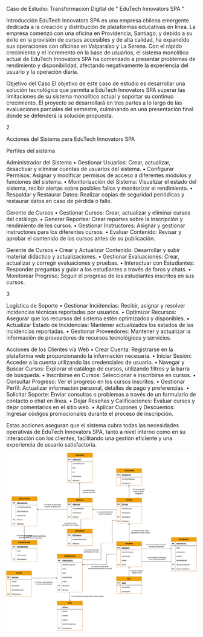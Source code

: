 Caso de Estudio: Transformación Digital de " EduTech Innovators SPA "

Introducción
EduTech Innovators SPA es una empresa chilena emergente dedicada a la creación
y distribución de plataformas educativas en línea. La empresa comenzó con una
oficina en Providencia, Santiago, y debido a su éxito en la provisión de cursos
accesibles y de alta calidad, ha expandido sus operaciones con oficinas en
Valparaíso y La Serena. Con el rápido crecimiento y el incremento en la base de
usuarios, el sistema monolítico actual de EduTech Innovators SPA ha comenzado a
presentar problemas de rendimiento y disponibilidad, afectando negativamente la
experiencia del usuario y la operación diaria.

Objetivo del Caso
El objetivo de este caso de estudio es desarrollar una solución tecnológica que
permita a EduTech Innovators SPA superar las limitaciones de su sistema monolítico
actual y soportar su continuo crecimiento. El proyecto se desarrollará en tres partes
a lo largo de las evaluaciones parciales del semestre, culminando en una
presentación final donde se defenderá la solución propuesta.

2

Acciones del Sistema para EduTech Innovators SPA

Perfiles del sistema

Administrador del Sistema
• Gestionar Usuarios: Crear, actualizar, desactivar y eliminar cuentas de
usuarios del sistema.
• Configurar Permisos: Asignar y modificar permisos de acceso a diferentes
módulos y funciones del sistema.
• Monitorización del Sistema: Visualizar el estado del sistema, recibir alertas
sobre posibles fallos y monitorizar el rendimiento.
• Respaldar y Restaurar Datos: Realizar copias de seguridad periódicas y
restaurar datos en caso de pérdida o fallo.

Gerente de Cursos
• Gestionar Cursos: Crear, actualizar y eliminar cursos del catálogo.
• Generar Reportes: Crear reportes sobre la inscripción y rendimiento de los
cursos.
• Gestionar Instructores: Asignar y gestionar instructores para los diferentes
cursos.
• Evaluar Contenido: Revisar y aprobar el contenido de los cursos antes de su
publicación.

Gerente de Cursos
• Crear y Actualizar Contenido: Desarrollar y subir material didáctico y
actualizaciones.
• Gestionar Evaluaciones: Crear, actualizar y corregir evaluaciones y pruebas.
• Interactuar con Estudiantes: Responder preguntas y guiar a los estudiantes
a través de foros y chats.
• Monitorear Progreso: Seguir el progreso de los estudiantes inscritos en sus
cursos.

3

Logística de Soporte
• Gestionar Incidencias: Recibir, asignar y resolver incidencias técnicas
reportadas por usuarios.
• Optimizar Recursos: Asegurar que los recursos del sistema estén
optimizados y disponibles.
• Actualizar Estado de Incidencias: Mantener actualizados los estados de las
incidencias reportadas.
• Gestionar Proveedores: Mantener y actualizar la información de proveedores
de recursos tecnológicos y servicios.

Acciones de los Clientes vía Web
• Crear Cuenta: Registrarse en la plataforma web proporcionando la
información necesaria.
• Iniciar Sesión: Acceder a la cuenta utilizando las credenciales de usuario.
• Navegar y Buscar Cursos: Explorar el catálogo de cursos, utilizando filtros y
la barra de búsqueda.
• Inscribirse en Cursos: Seleccionar e inscribirse en cursos.
• Consultar Progreso: Ver el progreso en los cursos inscritos.
• Gestionar Perfil: Actualizar información personal, detalles de pago y
preferencias.
• Solicitar Soporte: Enviar consultas o problemas a través de un formulario de
contacto o chat en línea.
• Dejar Reseñas y Calificaciones: Evaluar cursos y dejar comentarios en el sitio
web.
• Aplicar Cupones y Descuentos: Ingresar códigos promocionales durante el
proceso de inscripción.

Estas acciones aseguran que el sistema cubra todas las necesidades operativas de
EduTech Innovators SPA, tanto a nivel interno como en su interacción con los
clientes, facilitando una gestión eficiente y una experiencia de usuario satisfactoria.

![Modelo Entidad-Relacion](/src/main/resources/img/modelo-edutech-puli.drawio.svg)
